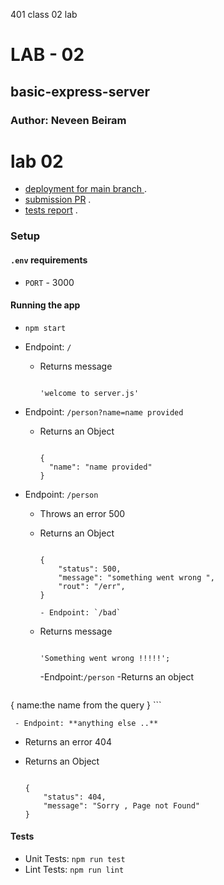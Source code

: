 401 class 02 lab
# LAB - 02
## basic-express-server
### Author: Neveen Beiram

# lab 02 


* [deployment for main branch ](https://neveen-basic-express-server.herokuapp.com/) .
* [submission PR](https://github.com/NeveenBeiram/basic-express-server/pulls) .
* [tests report](https://github.com/NeveenBeiram/basic-express-server/actions) .
 
### Setup

#### `.env` requirements

- `PORT` - 3000

#### Running the app

- `npm start`
- Endpoint: `/`
  - Returns message

    ```

    'welcome to server.js'

    ```
- Endpoint: `/person?name=name provided`
  - Returns an Object

    ```

    {
      "name": "name provided"
    }

    ```
    
- Endpoint: `/person`
  - Throws an error 500
  - Returns an Object

    ```

    {
        "status": 500,
        "message": "something went wrong ",
        "rout": "/err",
    }

    - Endpoint: `/bad`
  - Returns message

    ```

    'Something went wrong !!!!!';

    ```

    -Endpoint:`/person`
    -Returns an object
    
    ```
{
    name:the name from the query
}
    ```

     - Endpoint: **anything else ..**
  - Returns an error 404
  - Returns an Object

    ```

    {
        "status": 404,
        "message": "Sorry , Page not Found"
    }

    ```
#### Tests

- Unit Tests: `npm run test`
- Lint Tests: `npm run lint`

